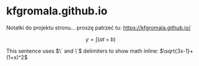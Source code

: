# kfgromala.github.io
Notatki do projektu stronu... proszę patrzeć tu: https://kfgromala.github.io/ 

$$ y =  \int (at + b) \tag{1} $$

This sentence uses $\` and \`$ delimiters to show math inline:  $`\sqrt{3x-1}+(1+x)^2`$

